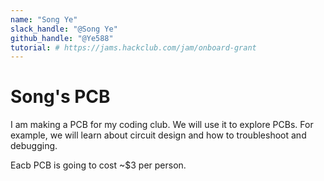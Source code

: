 ```yaml
---
name: "Song Ye"
slack_handle: "@Song Ye"
github_handle: "@Ye588"
tutorial: # https://jams.hackclub.com/jam/onboard-grant
---
```


# Song's PCB

<!-- Describe your board in 2-3 sentences. What are you making? What will it do? -->
I am making a PCB for my coding club. We will use it to explore PCBs. For example, we will learn about circuit design and how to troubleshoot and debugging.
<!-- How much is it going to cost? -->
Eacb PCB is going to cost ~$3 per person.
<!-- Tell us a little bit about your design process. What were some challenges? What helped? ***Totally optional*** -->
